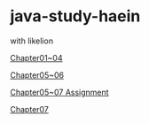 # java-study-haein
with likelion

[Chapter01~04](https://www.notion.so/Week01-9e2a6d9c93be4e7a92cfd5c9f1b8f913?pvs=4)

[Chapter05~06](https://subdued-closet-d10.notion.site/Week02-e9b498df7842460b95b1cb37fca2f805)

[Chapter05~07 Assignment](https://subdued-closet-d10.notion.site/Chapter05-06_Assignment-f9071c7ef2e54b2f83f5630346f69214)

[Chapter07](https://subdued-closet-d10.notion.site/Chapter07-85b326ed34114158a56cadd9bcca15e3)
